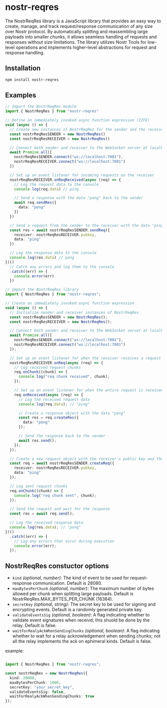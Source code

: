 # nostr-reqres

The NostrReqRes library is a JavaScript library that provides an easy way to create, manage, and track request/response communication of any size over Nostr protocol. By automatically splitting and reassembling large payloads into smaller chunks, it allows seamless handling of requests and responses without size limitations. The library utilizes Nostr Tools for low-level operations and implements higher-level abstractions for request and response handling.

## Installation

``` bash
npm install nostr-reqres
```

## Examples

``` ts
// Import the NostrReqRes module
import { NostrReqRes } from "nostr-reqres"

// Define an immediately invoked async function expression (IIFE)
void (async () => {
  // Create new instances of NostrReqRes for the sender and the receiver
  const nostrReqResSENDER = new NostrReqRes()
  const nostrReqResRECEIVER = new NostrReqRes()

  // Connect both sender and receiver to the WebSocket server at localhost:7001
  await Promise.all([
    nostrReqResSENDER.connect("ws://localhost:7001"),
    nostrReqResRECEIVER.connect("ws://localhost:7001")
  ])

  // Set up an event listener for incoming requests on the receiver
  nostrReqResRECEIVER.onReqReceived(async (req) => {
    // Log the request data to the console
    console.log(req.data) // ping

    // Send a response with the data "pong" back to the sender
    await req.sendRes({
      data: "pong"
    })
  })

  // Send a request from the sender to the receiver with the data "ping"
  const res = await nostrReqResSENDER.sendReq({
    receiver: nostrReqResRECEIVER.pubkey,
    data: "ping"
  })

  // Log the response data to the console
  console.log(res.data) // pong
})()
  // Catch any errors and log them to the console
  .catch((err) => {
    console.error(err)
  })

```

``` ts
// Import the NostrReqRes library
import { NostrReqRes } from "nostr-reqres";

// Create an immediately invoked async function expression
void (async () => {
  // Initialize sender and receiver instances of NostrReqRes
  const nostrReqResSENDER = new NostrReqRes();
  const nostrReqResRECEIVER = new NostrReqRes();

  // Connect both sender and receiver to the WebSocket server at localhost on port 7001
  await Promise.all([
    nostrReqResSENDER.connect("ws://localhost:7001"),
    nostrReqResRECEIVER.connect("ws://localhost:7001")
  ]);

  // Set up an event listener for when the receiver receives a request chunk
  nostrReqResRECEIVER.onReq(async (req) => {
    // Log received request chunks
    req.onChunk((chunk) => {
      console.log("req chunk received", chunk);
    });

    // Set up an event listener for when the entire request is received
    req.onReceived(async (req) => {
      // Log the received request data
      console.log(req.data); // "ping"

      // Create a response object with the data "pong"
      const res = req.createRes({
        data: "pong"
      });

      // Send the response back to the sender
      await res.send();
    });
  });

  // Create a new request object with the receiver's public key and the data "ping"
  const req = await nostrReqResSENDER.createReq({
    receiver: nostrReqResRECEIVER.pubkey,
    data: "ping"
  });

  // Log sent request chunks
  req.onChunk((chunk) => {
    console.log("req chunk sent", chunk);
  });

  // Send the request and wait for the response
  const res = await req.send();

  // Log the received response data
  console.log(res.data); // "pong"
})()
  .catch((err) => {
    // Log any errors that occur during execution
    console.error(err);
  });
```

## NostrReqRes constuctor options

- `kind` _(optional, number)_: The kind of event to be used for request-response communication. Default is 28080.
- `maxBytesPerChunk` _(optional, number)_: The maximum number of bytes allowed per chunk when splitting large payloads. Default is NostrReqRes.MAX_BYTES_PER_CHUNK (16384).
- `secretKey` _(optional, string)_: The secret key to be used for signing and encrypting events. Default is a randomly generated private key.
- `validateEventsSig` _(optional, boolean)_: A flag indicating whether to validate event signatures when receivd; this shuold be done by the relay. Default is false.
- `waitForRealyAckWhenSendingChunks` _(optional, boolean)_: A flag indicating whether to wait for a relay acknowledgement when sending chunks; not all the relay implements the ack on ephimeral kinds. Default is false.

example:

``` ts

import { NostrReqRes } from "nostr-reqres";

const nostrReqRes = new NostrReqRes({
  kind: 28080,
  maxBytesPerChunk: 1000,
  secretKey: "your_secret_key",
  validateEventsSig: false,
  waitForRealyAckWhenSendingChunks: true
});
```
